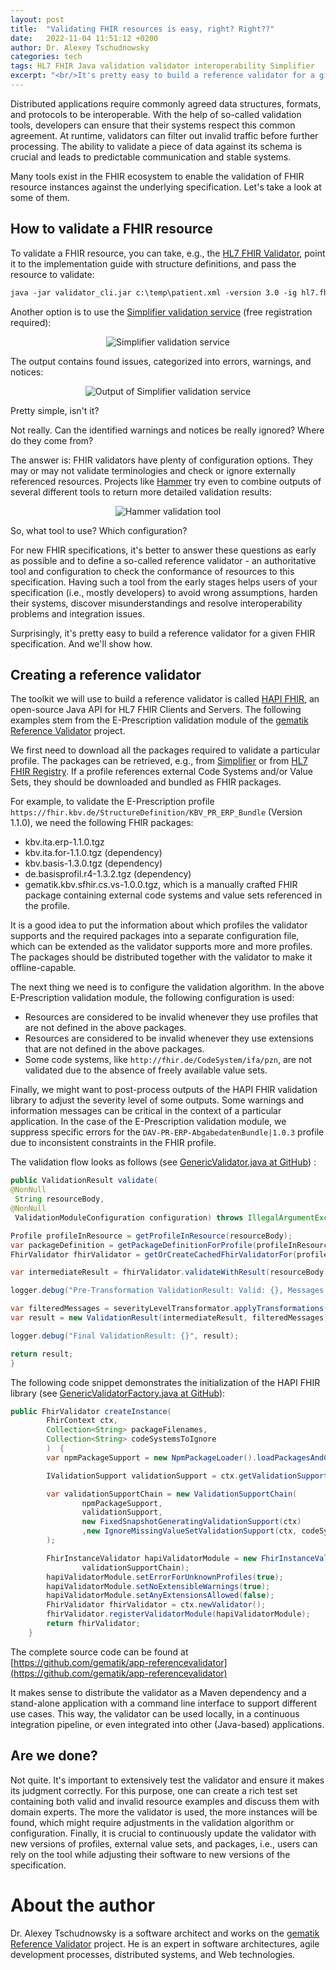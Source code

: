 ```yaml
---
layout: post
title:  "Validating FHIR resources is easy, right? Right??"
date:   2022-11-04 11:51:12 +0200
author: Dr. Alexey Tschudnowsky
categories: tech
tags: HL7 FHIR Java validation validator interoperability Simplifier
excerpt: "<br/>It's pretty easy to build a reference validator for a given FHIR specification. And we'll show you how to do it.<br/><br/>"
---
```

Distributed applications require commonly agreed data structures, formats, and protocols to be interoperable. With the help of so-called validation tools, developers can ensure that their systems respect this common agreement. At runtime, validators can filter out invalid traffic before further processing. The ability to validate a piece of data against its schema is crucial and leads to predictable communication and stable systems.

Many tools exist in the FHIR ecosystem to enable the validation of FHIR resource instances against the underlying specification. Let's take a look at some of them.

## How to validate a FHIR resource

To validate a FHIR resource, you can take, e.g., the [HL7 FHIR Validator](https://confluence.hl7.org/display/FHIR/Using+the+FHIR+Validator), point it to the implementation guide with structure definitions, and pass the resource to validate:

```txt
java -jar validator_cli.jar c:\temp\patient.xml -version 3.0 -ig hl7.fhir.us.core#1.0.1
```

Another option is to use the [Simplifier validation service](https://simplifier.net/validate) (free registration required):

<p align="center">
<img src="{{ site.baseurl }}/assets/img/221104-validating-fhir/simplifier-1.png" alt="Simplifier validation service"/>
</p>

The output contains found issues, categorized into errors, warnings, and notices:

<p align="center">
<img src="{{ site.baseurl }}/assets/img/221104-validating-fhir/simplifier-2.png" alt="Output of Simplifier validation service"/>
</p>

Pretty simple, isn't it?

Not really. Can the identified warnings and notices be really ignored? Where do they come from?

The answer is: FHIR validators have plenty of configuration options. They may or may not validate terminologies and check or ignore externally referenced resources. Projects like [Hammer](https://github.com/health-validator/Hammer) try even to combine outputs of several different tools to return more detailed validation results:

<p align="center">
<img src="{{ site.baseurl }}/assets/img/221104-validating-fhir/hammer.png" alt="Hammer validation tool"/>
</p>

So, what tool to use? Which configuration?

For new FHIR specifications, it's better to answer these questions as early as possible and to define a so-called reference validator - an authoritative tool and configuration to check the conformance of resources to this specification. Having such a tool from the early stages helps users of your specification (i.e., mostly developers) to avoid wrong assumptions, harden their systems, discover misunderstandings and resolve interoperability problems and integration issues. 

Surprisingly, it's pretty easy to build a reference validator for a given FHIR specification. And we'll show how. 

## Creating a reference validator

The toolkit we will use to build a reference validator is called [HAPI FHIR](https://github.com/hapifhir/hapi-fhir), an open-source Java API for HL7 FHIR Clients and Servers. The following examples stem from the E-Prescription validation module of the [gematik Reference Validator](https://github.com/gematik/app-referencevalidator) project.

We first need to download all the packages required to validate a particular profile. The packages can be retrieved, e.g., from [Simplifier](https://simplifier.net/packages/) or from [HL7 FHIR Registry](https://registry.fhir.org/). If a profile references external Code Systems and/or Value Sets, they should be downloaded and bundled as FHIR packages.

For example, to validate the E-Prescription profile `https://fhir.kbv.de/StructureDefinition/KBV_PR_ERP_Bundle` (Version 1.1.0), we need the following FHIR packages:

- kbv.ita.erp-1.1.0.tgz
- kbv.ita.for-1.1.0.tgz (dependency)
- kbv.basis-1.3.0.tgz (dependency)
- de.basisprofil.r4-1.3.2.tgz (dependency)
- gematik.kbv.sfhir.cs.vs-1.0.0.tgz, which is a manually crafted FHIR package containing external code systems and value sets referenced in the profile.

It is a good idea to put the information about which profiles the validator supports and the required packages into a separate configuration file, which can be extended as the validator supports more and more profiles. The packages should be distributed together with the validator to make it offline-capable. 

The next thing we need is to configure the validation algorithm. In the above E-Prescription validation module, the following configuration is used:

- Resources are considered to be invalid whenever they use profiles that are not defined in the above packages.
- Resources are considered to be invalid whenever they use extensions that are not defined in the above packages.
- Some code systems, like `http://fhir.de/CodeSystem/ifa/pzn`, are not validated due to the absence of freely available value sets.

Finally, we might want to post-process outputs of the HAPI FHIR validation library to adjust the severity level of some outputs. Some warnings and information messages can be critical in the context of a particular application. In the case of the E-Prescription validation module, we suppress specific errors for the `DAV-PR-ERP-AbgabedatenBundle|1.0.3` profile due to inconsistent constraints in the FHIR profile. 

The validation flow looks as follows (see [GenericValidator.java at GitHub](https://github.com/gematik/app-referencevalidator/blob/ab3cb6b35a1f76276fb8038e5eea439024c414a4/commons/src/main/java/de/gematik/refv/commons/validation/GenericValidator.java)) :

```java
public ValidationResult validate(
@NonNull
 String resourceBody,
@NonNull
 ValidationModuleConfiguration configuration) throws IllegalArgumentException {

Profile profileInResource = getProfileInResource(resourceBody);
var packageDefinition = getPackageDefinitionForProfile(profileInResource, configuration);
FhirValidator fhirValidator = getOrCreateCachedFhirValidatorFor(profileInResource, configuration, packageDefinition);

var intermediateResult = fhirValidator.validateWithResult(resourceBody);

logger.debug("Pre-Transformation ValidationResult: Valid: {}, Messages: {}", intermediateResult.isSuccessful(), intermediateResult.getMessages());

var filteredMessages = severityLevelTransformator.applyTransformations(intermediateResult.getMessages(), packageDefinition.getValidationMessageTransformations());
var result = new ValidationResult(intermediateResult, filteredMessages);

logger.debug("Final ValidationResult: {}", result);

return result;
}
```


The following code snippet demonstrates the initialization of the HAPI FHIR library (see [GenericValidatorFactory.java at GitHub](https://github.com/gematik/app-referencevalidator/blob/ab3cb6b35a1f76276fb8038e5eea439024c414a4/commons/src/main/java/de/gematik/refv/commons/validation/GenericValidatorFactory.java)):

```java
public FhirValidator createInstance(
        FhirContext ctx,
        Collection<String> packageFilenames,
        Collection<String> codeSystemsToIgnore
        )  {
        var npmPackageSupport = new NpmPackageLoader().loadPackagesAndCreatePrePopulatedValidationSupport(ctx, packageFilenames);

        IValidationSupport validationSupport = ctx.getValidationSupport();

        var validationSupportChain = new ValidationSupportChain(
                npmPackageSupport,
                validationSupport,
                new FixedSnapshotGeneratingValidationSupport(ctx)
                ,new IgnoreMissingValueSetValidationSupport(ctx, codeSystemsToIgnore)
        );

        FhirInstanceValidator hapiValidatorModule = new FhirInstanceValidator(
                validationSupportChain);
        hapiValidatorModule.setErrorForUnknownProfiles(true);
        hapiValidatorModule.setNoExtensibleWarnings(true);
        hapiValidatorModule.setAnyExtensionsAllowed(false);
        FhirValidator fhirValidator = ctx.newValidator();
        fhirValidator.registerValidatorModule(hapiValidatorModule);
        return fhirValidator;
    }
```

The complete source code can be found at [https://github.com/gematik/app-referencevalidator](https://github.com/gematik/app-referencevalidator)

It makes sense to distribute the validator as a Maven dependency and a stand-alone application with a command line interface to support different use cases. This way, the validator can be used locally, in a continuous integration pipeline, or even integrated into other (Java-based) applications.

## Are we done?

Not quite. It's important to extensively test the validator and ensure it makes its judgment correctly. For this purpose, one can create a rich test set containing both valid and invalid resource examples and discuss them with domain experts. The more the validator is used, the more instances will be found, which might require adjustments in the validation algorithm or configuration. Finally, it is crucial to continuously update the validator with new versions of profiles, external value sets, and packages, i.e., users can rely on the tool while adjusting their software to new versions of the specification.  

# About the author

Dr. Alexey Tschudnowsky is a software architect and works on the [gematik Reference Validator](https://github.com/gematik/app-referencevalidator) project. He is an expert in software architectures, agile development processes, distributed systems, and Web technologies.